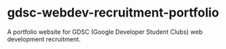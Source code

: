 # gdsc-webdev-recruitment-portfolio
A portfolio website for GDSC (Google Developer Student Clubs) web development recruitment.
